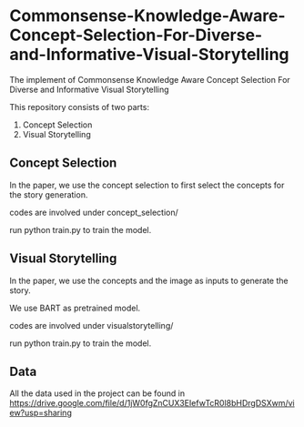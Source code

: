 # Commonsense-Knowledge-Aware-Concept-Selection-For-Diverse-and-Informative-Visual-Storytelling
The implement of Commonsense Knowledge Aware Concept Selection For Diverse and Informative Visual Storytelling

This repository consists of two parts:
1) Concept Selection
2) Visual Storytelling


## Concept Selection
In the paper, we use the concept selection to first select the concepts for the story generation.

codes are involved under concept_selection/

run python train.py to train the model.


## Visual Storytelling
In the paper, we use the concepts and the image as inputs to generate the story.

We use BART as pretrained model.

codes are involved under visualstorytelling/

run python train.py to train the model.

## Data
All the data used in the project can be found in https://drive.google.com/file/d/1jW0fgZnCUX3EIefwTcR0l8bHDrgDSXwm/view?usp=sharing
